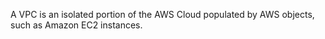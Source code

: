 A VPC is an isolated portion of the AWS Cloud populated by AWS objects, such as Amazon EC2 instances.
